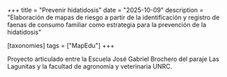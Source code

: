 +++
title = "Prevenir hidatidosis"
date = "2025-10-09"
description = "Elaboración de mapas de riesgo a partir de la identificación y registro de faenas de consumo familiar como estrategia para la prevención de la hidatidosis"

[taxonomies]
tags = ["MapEdu"]
+++

Proyecto articulado entre la Escuela José Gabriel Brochero del paraje Las Lagunitas y la facultad de agronomía y veterinaria UNRC.
